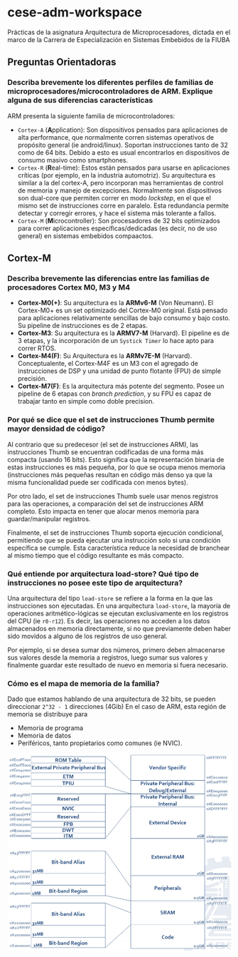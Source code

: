 # cese-adm-workspace
Prácticas de la asignatura Arquitectura de Microprocesadores, dictada en el marco de la Carrera de Especialización en Sistemas Embebidos de la FIUBA

## Preguntas Orientadoras

### Describa brevemente los diferentes perfiles de familias de microprocesadores/microcontroladores de ARM. Explique alguna de sus diferencias características
ARM presenta la siguiente familia de microcontroladores:
* `Cortex-A` (**A**pplication): Son dispositivos pensados para aplicaciones de alta performance, que normalmente corren sistemas operativos de propósito general (ie android/linux). Soportan instrucciones tanto de 32 como de 64 bits. Debido a esto es usual encontrarlos en dispositivos de consumo masivo como smartphones.
* `Cortex-R` (**R**eal-time): Estos están pensados para usarse en aplicaciones críticas (por ejemplo, en la industria automotriz). Su arquitectura es similar a la del cortex-A, pero incorporan mas herramientas de control de memoria y manejo de excepciones. Normalmente son dispositivos son dual-core que permiten correr en modo *lockstep*, en el que el mismo set de instrucciones corre en paralelo. Esta redundancia permite detectar y corregir errores, y hace el sistema más tolerante a fallos.
* `Cortex-M` (**M**icrocontroller): Son procesadores de 32 bits optimizados para correr aplicaciones específicas/dedicadas (es decir, no de uso general) en sistemas embebidos compaactos.

## Cortex-M

### Describa brevemente las diferencias entre las familias de procesadores Cortex M0, M3 y M4

* **Cortex-M0(+)**: Su arquitectura es la **ARMv6-M** (Von Neumann). El Cortex-M0+ es un set optimizado del Cortex-M0 original. Está pensado para aplicaciones relativamente sencillas de bajo consumo y bajo costo. Su pipeline de instrucciones es de 2 etapas.
* **Cortex-M3**: Su arquitectura es la **ARMV7-M** (Harvard). El pipeline es de 3 etapas, y la incorporación de un `Systick Timer` lo hace apto para correr RTOS.
* **Cortex-M4(F)**: Su Arquitectura es la **ARMv7E-M** (Harvard). Conceptualente, el Cortex-M4F es un M3 con el agregado de instrucciones de DSP y una unidad de punto flotante (FPU) de simple precisión.
* **Cortex-M7(F)**: Es la arquitectura más potente del segmento. Posee un pipeline de 6 etapas con *branch prediction*, y su FPU es capaz de trabajar tanto en simple como doble precision.

### Por qué se dice que el set de instrucciones Thumb permite mayor densidad de código?
Al contrario que su predecesor (el set de instrucciones ARM), las instrucciones Thumb se encuentran codificadas de una forma más compacta (usando 16 bits). Esto significa que la representación binaria de estas instrucciones es más pequeña, por lo que se ocupa menos memoria (instrucciones más pequeñas resultan en código más denso ya que la misma funcionalidad puede ser codificada con menos bytes).

Por otro lado, el set de instrucciones Thumb suele usar menos registros para las operaciones, a comparación del set de instrucciones ARM completo. Esto impacta en tener que alocar menos memoria para guardar/manipular registros.

Finalmente, el set de instrucciones Thumb soporta ejecución condicional, permitiendo que se pueda ejecutar una instrucción solo si una condición específica se cumple. Esta característica reduce la necesidad de branchear al mismo tiempo que el código resultante es más compacto.

### Qué entiende por arquitectura load-store? Qué tipo de instrucciones no posee este tipo de arquitectura?
Una arquitectura del tipo `load-store` se refiere a la forma en la que las instrucciones son ejecutadas. En una arquitectura `load-store`, la mayoría de operaciones aritmético-lógicas se ejecutan exclusivamente en los registros del CPU (ie `r0-r12`). Es decir, las operaciones no acceden a los datos almacenados en memoria directamente, si no que previamente deben haber sido movidos a alguno de los registros de uso general.

Por ejemplo, si se desea sumar dos números, primero deben almacenarse sus valores desde la memoria a registros, luego sumar sus valores y finalmente guardar este resultado de nuevo en memoria si fuera necesario.

### Cómo es el mapa de memoria de la familia?
Dado que estamos hablando de una arquitectura de 32 bits, se pueden direccionar `2^32 - 1` direcciones (4Gib) En el caso de ARM, esta región de memoria se distribuye para
* Memoria de programa
* Memoria de datos
* Periféricos, tanto propietarios como comunes (ie NVIC).

![Cortex-M MemMap](Resources/cortex-m-memory-map.jpg "Mapa de memoria")